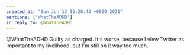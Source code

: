```yaml
---
created_at: "Sun Jun 13 16:28:43 +0000 2021"
mentions: ['WhatTheADHD']
in_reply_to: @WhatTheADHD
---
```


@WhatTheADHD Guilty as charged. It's worse, because I view Twitter as important to my livelihood, but I'm still on it way too much.